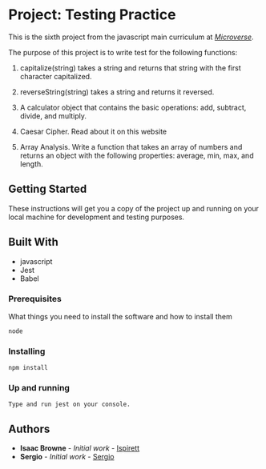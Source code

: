 # Project: Testing Practice

This is the sixth project from the javascript main curriculum at 
[*Microverse*](https://www.microverse.org/).

The purpose of this project is to write test for the following functions:

1. capitalize(string) takes a string and returns that string with the first character capitalized.

2. reverseString(string) takes a string and returns it reversed.

3. A calculator object that contains the basic operations: add, subtract, divide, and multiply.

4. Caesar Cipher. Read about it on this website

5. Array Analysis. Write a function that takes an array of numbers and returns an object with the following properties: average, min, max, and length.

## Getting Started

These instructions will get you a copy of the project up and running on your local machine for development and testing purposes.

## Built With
* javascript
* Jest
* Babel

### Prerequisites

What things you need to install the software and how to install them
```
node
```


### Installing
```
npm install 

```


### Up and running
```
Type and run jest on your console.
```

## Authors

* **Isaac Browne** - *Initial work* - [Ispirett](https://github.com/isprett)
* **Sergio** - *Initial work* - [Sergio](https://github.com/sergio)
